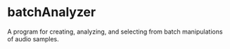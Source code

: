 # batchAnalyzer
A program for creating, analyzing, and selecting from batch manipulations of audio samples.
